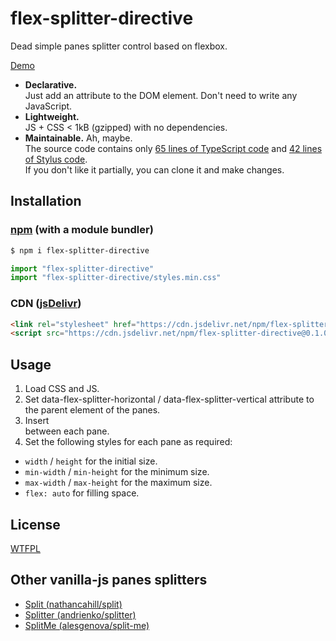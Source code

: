 # flex-splitter-directive

Dead simple panes splitter control based on flexbox.

[Demo](https://luncheon.github.io/flex-splitter-directive/)

* **Declarative.**  
  Just add an attribute to the DOM element. Don't need to write any JavaScript.
* **Lightweight.**  
  JS + CSS < 1kB (gzipped) with no dependencies.
* **Maintainable.** Ah, maybe.  
  The source code contains only [65 lines of TypeScript code](https://github.com/luncheon/flex-splitter-directive/blob/master/src/index.ts) and [42 lines of Stylus code](https://github.com/luncheon/flex-splitter-directive/blob/master/src/styles.styl).  
  If you don't like it partially, you can clone it and make changes.


## Installation

### [npm](https://www.npmjs.com/package/flex-splitter-directive) (with a module bundler)

```sh
$ npm i flex-splitter-directive
```

```js
import "flex-splitter-directive"
import "flex-splitter-directive/styles.min.css"
```

### CDN ([jsDelivr](https://www.jsdelivr.com/package/npm/flex-splitter-directive))

```html
<link rel="stylesheet" href="https://cdn.jsdelivr.net/npm/flex-splitter-directive@0.1.0/styles.min.css">
<script src="https://cdn.jsdelivr.net/npm/flex-splitter-directive@0.1.0"></script>
```


## Usage

1. Load CSS and JS.
2. Set data-flex-splitter-horizontal / data-flex-splitter-vertical attribute to the parent element of the panes.
3. Insert <div role="separator"></div> between each pane.
4. Set the following styles for each pane as required:
  * `width` / `height` for the initial size.
  * `min-width` / `min-height` for the minimum size.
  * `max-width` / `max-height` for the maximum size.
  * `flex: auto` for filling space.


## License

[WTFPL](http://www.wtfpl.net/)


## Other vanilla-js panes splitters

* [Split (nathancahill/split)](https://github.com/nathancahill/split)
* [Splitter (andrienko/splitter)](https://github.com/andrienko/splitter)
* [SplitMe (alesgenova/split-me)](https://github.com/alesgenova/split-me)
